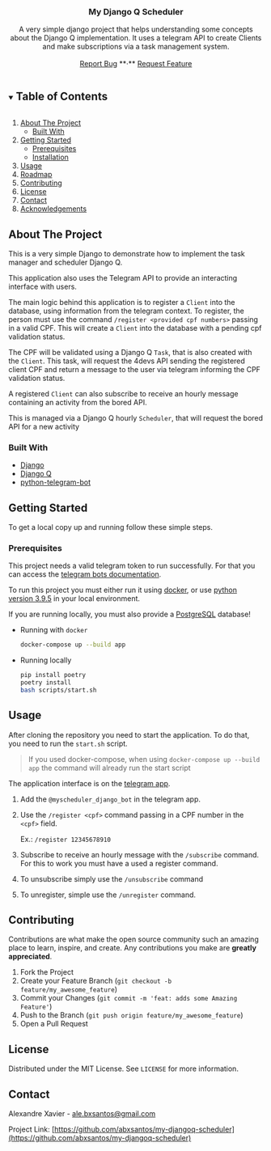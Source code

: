 
<!-- PROJECT LOGO -->
<br />
<p align="center">
  
  <h3 align="center">My Django Q Scheduler</h3>
      <p align="center">
        A very simple django project that helps understanding some concepts about the Django Q implementation. It uses a telegram API to create Clients and make subscriptions via a task management system.
        <br />
        <br />
        <a href="https://github.com/abxsantos/my-djangoq-scheduler/issues">Report Bug</a>
        **·**
        <a href="https://github.com/abxsantos/my-djangoq-scheduler/issues">Request Feature</a>
      </p>
</p>



<!-- TABLE OF CONTENTS -->
<details open="open">
  <summary><h2 style="display: inline-block">Table of Contents</h2></summary>
  <ol>
    <li>
      <a href="#about-the-project">About The Project</a>
      <ul>
        <li><a href="#built-with">Built With</a></li>
      </ul>
    </li>
    <li>
      <a href="#getting-started">Getting Started</a>
      <ul>
        <li><a href="#prerequisites">Prerequisites</a></li>
        <li><a href="#installation">Installation</a></li>
      </ul>
    </li>
    <li><a href="#usage">Usage</a></li>
    <li><a href="#roadmap">Roadmap</a></li>
    <li><a href="#contributing">Contributing</a></li>
    <li><a href="#license">License</a></li>
    <li><a href="#contact">Contact</a></li>
    <li><a href="#acknowledgements">Acknowledgements</a></li>
  </ol>
</details>



<!-- ABOUT THE PROJECT -->
## About The Project

This is a very simple Django to demonstrate how to implement the task manager and scheduler Django Q.

This application also uses the Telegram API to provide an interacting interface with users.

The main logic behind this application is to register a `Client` into the database, using information from the telegram 
context. To register, the person must use the command `/register <provided cpf numbers>` passing in a valid CPF. This
will create a `Client` into the database with a pending cpf validation status.

The CPF will be validated using a Django Q `Task`, that is also created with the `Client`. 
This task, will request the 4devs API sending the registered client CPF and return a message to the user via telegram 
informing the CPF validation status.

A registered `Client` can also subscribe to receive an hourly message containing an activity from the bored API.

This is managed via a Django Q hourly `Scheduler`, that will request the bored API for a new activity 


### Built With

* [Django](https://docs.djangoproject.com/en/3.2/)
* [Django Q](https://django-q.readthedocs.io/en/latest/index.html)
* [python-telegram-bot](https://python-telegram-bot.readthedocs.io/en/stable/)


<!-- GETTING STARTED -->
## Getting Started

To get a local copy up and running follow these simple steps.

### Prerequisites

This project needs a valid telegram token to run successfully. For that you can access the 
[telegram bots documentation](https://core.telegram.org/bots/api).

To run this project you must either run it using [docker](https://docs.docker.com/get-docker/), or use [python version 3.9.5](https://www.python.org/downloads/) in your local environment.

If you are running locally, you must also provide a [PostgreSQL](https://www.postgresql.org/download/) database!

* Running with `docker`
  ```sh
  docker-compose up --build app
  ```
* Running locally
  ```sh
  pip install poetry
  poetry install
  bash scripts/start.sh
  ```

<!-- USAGE EXAMPLES -->
## Usage

After cloning the repository you need to start the application. 
To do that, you need to run the `start.sh` script.

> If you used docker-compose, when using `docker-compose up --build app` the command will already run the start script

The application interface is on the [telegram app](https://telegram.org/apps). 

1. Add the `@myscheduler_django_bot` in the telegram app.
2. Use the `/register <cpf>` command passing in a CPF number in the `<cpf>` field.
   
    Ex.: `/register 12345678910`
3. Subscribe to receive an hourly message with the `/subscribe` command. 
   For this to work you must have a used a register command.
4. To unsubscribe simply use the `/unsubscribe` command
5. To unregister, simple use the `/unregister` command.

## Contributing

Contributions are what make the open source community such an amazing place to learn, inspire, and create. 
Any contributions you make are **greatly appreciated**.

1. Fork the Project
2. Create your Feature Branch (`git checkout -b feature/my_awesome_feature`)
3. Commit your Changes (`git commit -m 'feat: adds some Amazing Feature'`)
4. Push to the Branch (`git push origin feature/my_awesome_feature`)
5. Open a Pull Request



<!-- LICENSE -->
## License

Distributed under the MIT License. See `LICENSE` for more information.



<!-- CONTACT -->
## Contact

Alexandre Xavier - ale.bxsantos@gmail.com

Project Link: [https://github.com/abxsantos/my-djangoq-scheduler](https://github.com/abxsantos/my-djangoq-scheduler)


